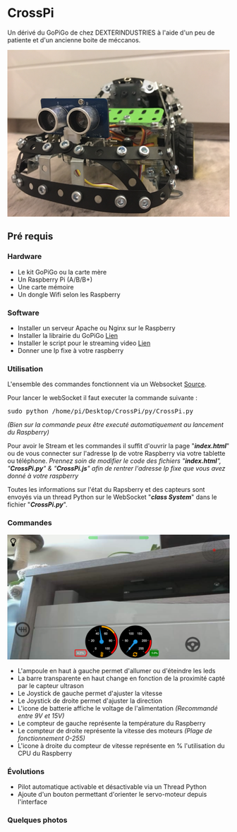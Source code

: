 # CrossPi
Un dérivé du GoPiGo de chez DEXTERINDUSTRIES à l'aide d'un peu de patiente et d'un ancienne boite de méccanos.

![ CrossPi ](https://github.com/gaudinjeremy/CrossPi/blob/master/_Photos/IMG_4106.JPG)

<h2>Pré requis</h2>
<h3>Hardware</h3>
<ul>
<li>Le kit GoPiGo ou la carte mère</li>
<li>Un Raspberry Pi (A/B/B+)</li>
<li>Une carte mémoire</li>
<li>Un dongle Wifi selon les Raspberry</li>
</ul>

<h3>Software</h3>
<ul>
<li>Installer un serveur Apache ou Nginx sur le Raspberry</li>
<li>Installer la librairie du GoPiGo <a href="https://github.com/DexterInd/GoPiGo" target="_blank">Lien</a></li>
<li>Installer le script pour le streaming video <a href="https://github.com/DexterInd/GoPiGo/blob/master/Software/Python/Examples/Browser_Streaming_Robot/browser_stream_setup.sh" target="_blank">Lien</a></li>
<li>Donner une Ip fixe à votre raspberry</li>
</ul>

<h3>Utilisation</h3>
<p>L'ensemble des commandes fonctionnent via un Websocket <a href="https://github.com/dpallot/simple-websocket-server" target="_blank">Source</a>.</p>

Pour lancer le webSocket il faut executer la commande suivante :

<pre>sudo python /home/pi/Desktop/CrossPi/py/CrossPi.py</pre>

<p><i>(Bien sur la commande peux être executé automatiquement au lancement du Raspberry)</i></p>

<p>Pour avoir le Stream et les commandes il suffit d'ouvrir la page "<b><i>index.html</i></b>" ou de vous connecter sur l'adresse Ip de votre Raspberry via votre tablette ou téléphone. <i>Prennez soin de modifier le code des fichiers "<b><i>index.html</i></b>", "<b><i>CrossPi.py</i></b>" & "<b><i>CrossPi.js</i></b>" afin de rentrer l'adresse Ip fixe que vous avez donné à votre raspberry</i></p>

<p>Toutes les informations sur l'état du Rapsberry et des capteurs sont envoyés via un thread Python sur le WebSocket "<b><i>class System</i></b>" dans le fichier "<b><i>CrossPi.py</i></b>".

<h3>Commandes</h3>

![ CrossPi ](https://github.com/gaudinjeremy/CrossPi/blob/master/_Photos/IMG_4112.PNG)

<ul>
<li>L'ampoule en haut à gauche permet d'allumer ou d'éteindre les leds</li>
<li>La barre transparente en haut change en fonction de la proximité capté par le capteur ultrason</li>
<li>Le Joystick de gauche permet d'ajuster la vitesse</li>
<li>Le Joystick de droite permet d'ajuster la direction</li>
<li>L'icone de batterie affiche le voltage de l'alimentation <i>(Recommandé entre 9V et 15V)</i></li>
<li>Le compteur de gauche représente la température du Raspberry</li>
<li>Le compteur de droite représente la vitesse des moteurs <i>(Plage de fonctionnement 0-255)</i></li>
<li>L'icone à droite du compteur de vitesse représente en % l'utilisation du CPU du Raspberry</li>
</ul>

<h3>Évolutions</h3>
<ul>
<li>Pilot automatique activable et désactivable via un Thread Python</li>
<li>Ajoute d'un bouton permettant d'orienter le servo-moteur depuis l'interface</li>
</ul>

<h3>Quelques photos</h3>
